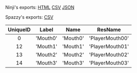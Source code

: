 Ninji's exports: [HTML](https://wuffs.org/acnh/bcsv_140/html/CharaMakeMouthTypeParam.html) [CSV](https://wuffs.org/acnh/bcsv_140/csv/CharaMakeMouthTypeParam.csv) [JSON](https://wuffs.org/acnh/bcsv_140/json/CharaMakeMouthTypeParam.json)

Spazzy's exports: [CSV](JSON)

| UniqueID | Label | Name | ResName |
|:--:|:--:|:--:|:--:|
| 0 | 'Mouth0' | 'Mouth0' | 'PlayerMouth00' | 
| 12 | 'Mouth1' | 'Mouth1' | 'PlayerMouth01' | 
| 13 | 'Mouth2' | 'Mouth2' | 'PlayerMouth02' | 
| 14 | 'Mouth3' | 'Mouth3' | 'PlayerMouth03' | 

